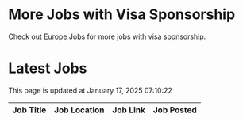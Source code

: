 # More Jobs with Visa Sponsorship

Check out [Europe Jobs](https://github.com/sureshparimi/europejobs#latest-jobs) for more jobs with visa sponsorship.

# Latest Jobs

This page is updated at January 17, 2025 07:10:22

| Job Title | Job Location | Job Link | Job Posted |
| --- | --- | --- | --- |
